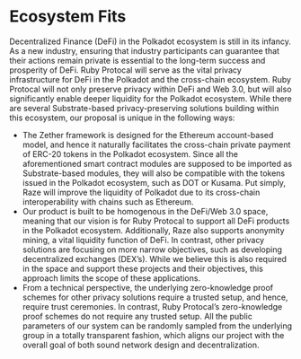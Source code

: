 # Ecosystem Fits

Decentralized Finance (DeFi) in the Polkadot ecosystem is still in its infancy. As a new industry, ensuring that industry participants can guarantee that their actions remain private is essential to the long-term success and prosperity of DeFi. Ruby Protocal will serve as the vital privacy infrastructure for DeFi in the Polkadot and the cross-chain ecosystem. Ruby Protocal will not only preserve privacy within DeFi and Web 3.0, but will also significantly enable deeper liquidity for the Polkadot ecosystem. While there are several Substrate-based privacy-preserving solutions building within this ecosystem, our proposal is unique in the following ways:

* The Zether framework is designed for the Ethereum account-based model, and hence it naturally facilitates the cross-chain private payment of ERC-20 tokens in the Polkadot ecosystem. Since all the aforementioned smart contract modules are supposed to be imported as Substrate-based modules, they will also be compatible with the tokens issued in the Polkadot ecosystem, such as DOT or Kusama. Put simply, Raze will improve the liquidity of Polkadot due to its cross-chain interoperability with chains such as Ethereum.
* Our product is built to be homogenous in the DeFi/Web 3.0 space, meaning that our vision is for Ruby Protocal to support all DeFi products in the Polkadot ecosystem. Additionally, Raze also supports anonymity mining, a vital liquidity function of DeFi. In contrast, other privacy solutions are focusing on more narrow objectives, such as developing decentralized exchanges (DEX’s). While we believe this is also required in the space and support these projects and their objectives, this approach limits the scope of these applications.
* From a technical perspective, the underlying zero-knowledge proof schemes for other privacy solutions require a trusted setup, and hence, require trust ceremonies. In contrast, Ruby Protocal’s zero-knowledge proof schemes do not require any trusted setup. All the public parameters of our system can be randomly sampled from the underlying group in a totally transparent fashion, which aligns our project with the overall goal of both sound network design and decentralization.
